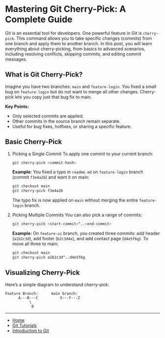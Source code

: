 # Mastering Git Cherry-Pick: A Complete Guide

Git is an essential tool for developers. One powerful feature in Git is `cherry-pick`. This command allows you to take specific changes (commits) from one branch and apply them to another branch. In this post, you will learn everything about cherry-picking, from basics to advanced scenarios, including resolving conflicts, skipping commits, and editing commit messages.

## What is Git Cherry-Pick?

Imagine you have two branches: `main` and `feature-login`. You fixed a small bug on `feature-login` but do not want to merge all other changes. Cherry-pick lets you copy just that bug fix to main.

**Key Points:**
- Only selected commits are applied.
- Other commits in the source branch remain separate.
- Useful for bug fixes, hotfixes, or sharing a specific feature.

## Basic Cherry-Pick

1. Picking a Single Commit
    To apply one commit to your current branch:

    ```bash
    git cherry-pick <commit-hash>
    ```

    **Example:** You fixed a typo in `readme.md` on `feature-login` branch (commit `f3e4a2b`) and want it on main:
    ```bash
    git checkout main
    git cherry-pick f3e4a2b
    ```

    The typo fix is now applied on `main` without merging the entire `feature-login` branch.

2. Picking Multiple Commits
    You can also pick a range of commits:
    ```bash
    git cherry-pick <start-commit>^..<end-commit>
    ```

    **Example:** On `feature-ui` branch, you created three commits: add header (`a1b2c3d`), add footer (`b2c3d4e`), and add contact page (`d4e5f6g`). To move all three to main:
    ```bash
    git checkout main
    git cherry-pick a1b2c3d^..d4e5f6g
    ```

## Visualizing Cherry-Pick

Here’s a simple diagram to understand cherry-pick:

```
Feature Branch:      main branch:  
      A---B---C          X---Y---Z
           \
            D
```

---

- [Home](./../../README.md)
- [Git Tutorials](./../tutorials.md)
- [Introduction to Git](./1_introduction_to_git.md)